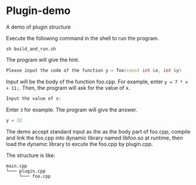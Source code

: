 # Plugin-demo
A demo of plugin structure

Execute the following command in the shell to run the program.
``` Shell
sh build_and_run.sh
```

The program will give the hint.
``` C++
Please input the code of the function y = foo(const int &x, int &y)
```
Input will be the body of the function foo.cpp. For example, enter `y = 7 * x + 11;`.
Then, the program will ask for the value of x.
``` C++
Input the value of x:
```
Enter `3` for example.
The program will give the answer.
``` C++
y = 32
```

The demo accept standard input as the as the body part of foo.cpp, compile and link the foo.cpp into dynamic library named libfoo.so at runtime, then load the dynamic library to excute the foo.cpp by plugin.cpp.

The structure is like:
```
main.cpp
└─── plugin.cpp
     └─── foo.cpp
```
